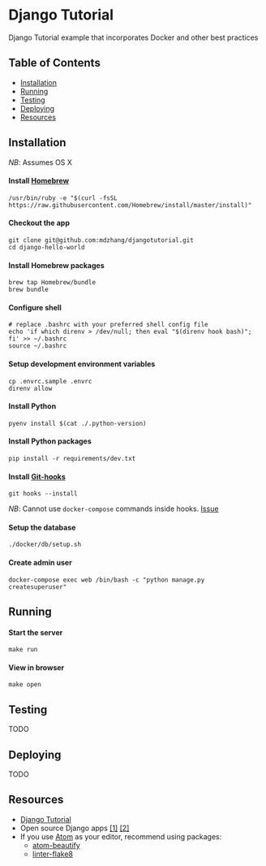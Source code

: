 # Django Tutorial

Django Tutorial example that incorporates Docker and other best practices

## Table of Contents

* [Installation](#installation)
* [Running](#running)
* [Testing](#testing)
* [Deploying](#deploying)
* [Resources](#resources)

## Installation

*NB*: Assumes OS X

#### Install [Homebrew](http://brew.sh/#install)

```
/usr/bin/ruby -e "$(curl -fsSL https://raw.githubusercontent.com/Homebrew/install/master/install)"
```

#### Checkout the app

```
git clone git@github.com:mdzhang/djangotutorial.git
cd django-hello-world
```

#### Install Homebrew packages

```
brew tap Homebrew/bundle
brew bundle
```

#### Configure shell

```
# replace .bashrc with your preferred shell config file
echo 'if which direnv > /dev/null; then eval "$(direnv hook bash)"; fi' >> ~/.bashrc
source ~/.bashrc
```

#### Setup development environment variables

```
cp .envrc.sample .envrc
direnv allow
```

#### Install Python

```
pyenv install $(cat ./.python-version)
```

#### Install Python packages

```
pip install -r requirements/dev.txt
```

#### Install [Git-hooks](https://github.com/git-hooks/git-hooks)

```
git hooks --install
```

*NB*: Cannot use `docker-compose` commands inside hooks. [Issue](https://github.com/docker/compose/issues/3491)

#### Setup the database

```
./docker/db/setup.sh
```

#### Create admin user

```
docker-compose exec web /bin/bash -c "python manage.py createsuperuser"
```

## Running

#### Start the server

```
make run
```

#### View in browser

```
make open
```

## Testing

TODO

## Deploying

TODO

## Resources

- [Django Tutorial](https://docs.djangoproject.com/en/1.10/intro/)
- Open source Django apps [[1]](https://github.com/django/djangoproject.com) [[2]](https://github.com/samuelclay/NewsBlur)
- If you use [Atom](https://atom.io/) as your editor, recommend using packages:
  - [atom-beautify](https://atom.io/packages/atom-beautify)
  - [linter-flake8](https://atom.io/packages/linter-flake8)
